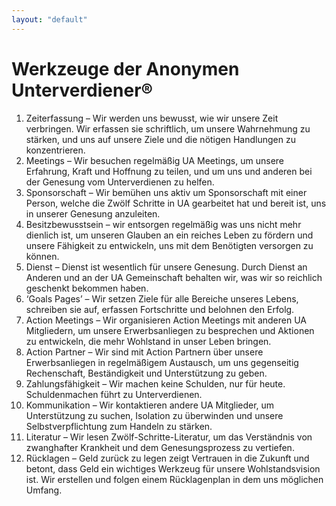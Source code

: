 ```yaml
---
layout: "default"
---
```


# Werkzeuge der  Anonymen Unterverdiener®

1. Zeiterfassung – Wir werden uns bewusst, wie wir unsere
Zeit verbringen. Wir erfassen sie schriftlich, um unsere
Wahrnehmung zu stärken, und uns auf unsere Ziele
und die nötigen Handlungen zu konzentrieren.
2. Meetings – Wir besuchen regelmäßig UA Meetings, um
unsere Erfahrung, Kraft und Hoffnung zu teilen, und um
uns und anderen bei der Genesung vom Unterverdienen
zu helfen.
3. Sponsorschaft – Wir bemühen uns aktiv um Sponsorschaft
mit einer Person, welche die Zwölf Schritte in UA
gearbeitet hat und bereit ist, uns in unserer Genesung
anzuleiten.
4. Besitzbewusstsein – wir entsorgen regelmäßig was uns
nicht mehr dienlich ist, um unseren Glauben an ein
reiches Leben zu fördern und unsere Fähigkeit zu entwickeln,
uns mit dem Benötigten versorgen zu können.
5. Dienst – Dienst ist wesentlich für unsere Genesung.
Durch Dienst an Anderen und an der UA Gemeinschaft
behalten wir, was wir so reichlich geschenkt bekommen
haben.
6. ‘Goals Pages’ – Wir setzen Ziele für alle Bereiche unseres
Lebens, schreiben sie auf, erfassen Fortschritte und
belohnen den Erfolg.
7. Action Meetings – Wir organisieren Action Meetings mit
anderen UA Mitgliedern, um unsere Erwerbsanliegen zu
besprechen und Aktionen zu entwickeln, die mehr
Wohlstand in unser Leben bringen.
8. Action Partner – Wir sind mit Action Partnern über
unsere Erwerbsanliegen in regelmäßigem Austausch, um uns
gegenseitig Rechenschaft, Beständigkeit und Unterstützung zu geben.
9. Zahlungsfähigkeit – Wir machen keine Schulden, nur für
heute. Schuldenmachen führt zu Unterverdienen.
10. Kommunikation – Wir kontaktieren andere UA
Mitglieder, um Unterstützung zu suchen, Isolation zu
überwinden und unsere Selbstverpflichtung zum Handeln zu stärken.
11. Literatur – Wir lesen Zwölf-Schritte-Literatur, um das Verständnis
von zwanghafter Krankheit und dem Genesungsprozess zu vertiefen.
12. Rücklagen – Geld zurück zu legen zeigt Vertrauen in
die Zukunft und betont, dass Geld ein
wichtiges Werkzeug für unsere Wohlstandsvision ist. Wir
erstellen und folgen einem Rücklagenplan in dem uns
möglichen Umfang.
